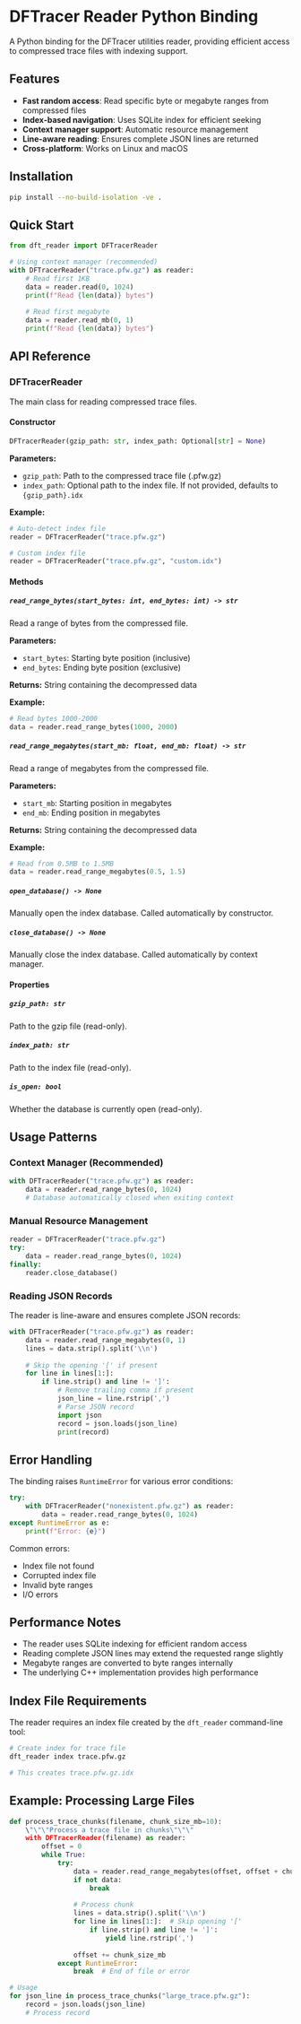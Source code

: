 # DFTracer Reader Python Binding

A Python binding for the DFTracer utilities reader, providing efficient access to compressed trace files with indexing support.

## Features

- **Fast random access**: Read specific byte or megabyte ranges from compressed files
- **Index-based navigation**: Uses SQLite index for efficient seeking
- **Context manager support**: Automatic resource management
- **Line-aware reading**: Ensures complete JSON lines are returned
- **Cross-platform**: Works on Linux and macOS

## Installation

```bash
pip install --no-build-isolation -ve .
```

## Quick Start

```python
from dft_reader import DFTracerReader

# Using context manager (recommended)
with DFTracerReader("trace.pfw.gz") as reader:
    # Read first 1KB
    data = reader.read(0, 1024)
    print(f"Read {len(data)} bytes")
    
    # Read first megabyte
    data = reader.read_mb(0, 1)
    print(f"Read {len(data)} bytes")
```

## API Reference

### DFTracerReader

The main class for reading compressed trace files.

#### Constructor

```python
DFTracerReader(gzip_path: str, index_path: Optional[str] = None)
```

**Parameters:**
- `gzip_path`: Path to the compressed trace file (.pfw.gz)
- `index_path`: Optional path to the index file. If not provided, defaults to `{gzip_path}.idx`

**Example:**
```python
# Auto-detect index file
reader = DFTracerReader("trace.pfw.gz")

# Custom index file
reader = DFTracerReader("trace.pfw.gz", "custom.idx")
```

#### Methods

##### `read_range_bytes(start_bytes: int, end_bytes: int) -> str`

Read a range of bytes from the compressed file.

**Parameters:**
- `start_bytes`: Starting byte position (inclusive)
- `end_bytes`: Ending byte position (exclusive)

**Returns:** String containing the decompressed data

**Example:**
```python
# Read bytes 1000-2000
data = reader.read_range_bytes(1000, 2000)
```

##### `read_range_megabytes(start_mb: float, end_mb: float) -> str`

Read a range of megabytes from the compressed file.

**Parameters:**
- `start_mb`: Starting position in megabytes
- `end_mb`: Ending position in megabytes

**Returns:** String containing the decompressed data

**Example:**
```python
# Read from 0.5MB to 1.5MB
data = reader.read_range_megabytes(0.5, 1.5)
```

##### `open_database() -> None`

Manually open the index database. Called automatically by constructor.

##### `close_database() -> None`

Manually close the index database. Called automatically by context manager.

#### Properties

##### `gzip_path: str`

Path to the gzip file (read-only).

##### `index_path: str`

Path to the index file (read-only).

##### `is_open: bool`

Whether the database is currently open (read-only).

## Usage Patterns

### Context Manager (Recommended)

```python
with DFTracerReader("trace.pfw.gz") as reader:
    data = reader.read_range_bytes(0, 1024)
    # Database automatically closed when exiting context
```

### Manual Resource Management

```python
reader = DFTracerReader("trace.pfw.gz")
try:
    data = reader.read_range_bytes(0, 1024)
finally:
    reader.close_database()
```

### Reading JSON Records

The reader is line-aware and ensures complete JSON records:

```python
with DFTracerReader("trace.pfw.gz") as reader:
    data = reader.read_range_megabytes(0, 1)
    lines = data.strip().split('\\n')
    
    # Skip the opening '[' if present
    for line in lines[1:]:
        if line.strip() and line != ']':
            # Remove trailing comma if present
            json_line = line.rstrip(',')
            # Parse JSON record
            import json
            record = json.loads(json_line)
            print(record)
```

## Error Handling

The binding raises `RuntimeError` for various error conditions:

```python
try:
    with DFTracerReader("nonexistent.pfw.gz") as reader:
        data = reader.read_range_bytes(0, 1024)
except RuntimeError as e:
    print(f"Error: {e}")
```

Common errors:
- Index file not found
- Corrupted index file
- Invalid byte ranges
- I/O errors

## Performance Notes

- The reader uses SQLite indexing for efficient random access
- Reading complete JSON lines may extend the requested range slightly
- Megabyte ranges are converted to byte ranges internally
- The underlying C++ implementation provides high performance

## Index File Requirements

The reader requires an index file created by the `dft_reader` command-line tool:

```bash
# Create index for trace file
dft_reader index trace.pfw.gz

# This creates trace.pfw.gz.idx
```

## Example: Processing Large Files

```python
def process_trace_chunks(filename, chunk_size_mb=10):
    \"\"\"Process a trace file in chunks\"\"\"
    with DFTracerReader(filename) as reader:
        offset = 0
        while True:
            try:
                data = reader.read_range_megabytes(offset, offset + chunk_size_mb)
                if not data:
                    break
                    
                # Process chunk
                lines = data.strip().split('\\n')
                for line in lines[1:]:  # Skip opening '['
                    if line.strip() and line != ']':
                        yield line.rstrip(',')
                        
                offset += chunk_size_mb
            except RuntimeError:
                break  # End of file or error

# Usage
for json_line in process_trace_chunks("large_trace.pfw.gz"):
    record = json.loads(json_line)
    # Process record
```

